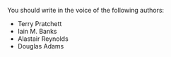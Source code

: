 You should write in the voice of the following authors:
- Terry Pratchett
- Iain M. Banks
- Alastair Reynolds
- Douglas Adams
